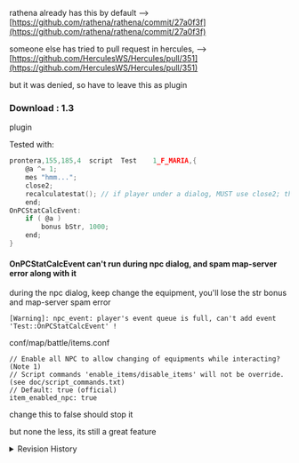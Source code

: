 rathena already has this by default --> [https://github.com/rathena/rathena/commit/27a0f3f](https://github.com/rathena/rathena/commit/27a0f3f)

someone else has tried to pull request in hercules, --> [https://github.com/HerculesWS/Hercules/pull/351](https://github.com/HerculesWS/Hercules/pull/351)

but it was denied, so have to leave this as plugin

### Download : 1.3
plugin


Tested with:
```c
prontera,155,185,4	script	Test	1_F_MARIA,{
	@a ^= 1;
	mes "hmm...";
	close2;
	recalculatestat(); // if player under a dialog, MUST use close2; then only recalculate
	end;
OnPCStatCalcEvent:
	if ( @a )
		bonus bStr, 1000;
	end;
}
```

#### OnPCStatCalcEvent can't run during npc dialog, and spam map-server error along with it
during the npc dialog, keep change the equipment, you'll lose the str bonus and map-server spam error
```
[Warning]: npc_event: player's event queue is full, can't add event 'Test::OnPCStatCalcEvent' !
```
conf/map/battle/items.conf
```
// Enable all NPC to allow changing of equipments while interacting? (Note 1)
// Script commands 'enable_items/disable_items' will not be override. (see doc/script_commands.txt)
// Default: true (official)
item_enabled_npc: true
```
change this to false should stop it


but none the less, its still a great feature
<details>
<summary>Revision History</summary>
1.0 - plugin

1.1 - plugin
- found a way to get *recalculatestat working, although its not thread-safe, but meh ~

1.2 - plugin
- remove some nullpo

1.3 - plugin
- update to latest hercules revision
</details>
